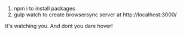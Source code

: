 1. npm i to install packages
2. gulp watch to create browsersync server at http://localhost:3000/

It's watching you. And dont you dare hover!
